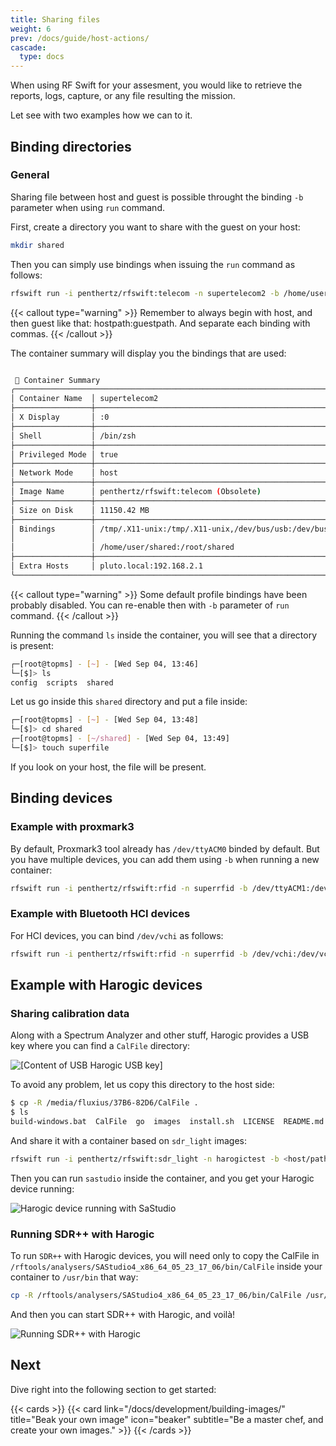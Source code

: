 ```yaml
---
title: Sharing files
weight: 6
prev: /docs/guide/host-actions/
cascade:
  type: docs
---
```


When using RF Swift for your assesment, you would like to retrieve the reports, logs, capture, or any file resulting the mission.

Let see with two examples how we can to it.

## Binding directories 

### General

Sharing file between host and guest is possible throught the binding `-b` parameter when using `run` command.

First, create a directory you want to share with the guest on your host:

```bash
mkdir shared

```

Then you can simply use bindings when issuing the `run` command as follows:

```bash
rfswift run -i penthertz/rfswift:telecom -n supertelecom2 -b /home/user/shared:/root/shared
```

{{< callout type="warning" >}}
  Remember to always begin with host, and then guest like that: hostpath:guestpath. And separate each binding with commas.
{{< /callout >}}

The container summary will display you the bindings that are used:

```bash

 🧊 Container Summary                                                      
╭────────────────────────────────────────────────────────────────────────────╮
│ Container Name  │ supertelecom2                                            │
├─────────────────┼──────────────────────────────────────────────────────────┤
│ X Display       │ :0                                                       │
├─────────────────┼──────────────────────────────────────────────────────────┤
│ Shell           │ /bin/zsh                                                 │
├─────────────────┼──────────────────────────────────────────────────────────┤
│ Privileged Mode │ true                                                     │
├─────────────────┼──────────────────────────────────────────────────────────┤
│ Network Mode    │ host                                                     │
├─────────────────┼──────────────────────────────────────────────────────────┤
│ Image Name      │ penthertz/rfswift:telecom (Obsolete)                     │
├─────────────────┼──────────────────────────────────────────────────────────┤
│ Size on Disk    │ 11150.42 MB                                              │
├─────────────────┼──────────────────────────────────────────────────────────┤
│ Bindings        │ /tmp/.X11-unix:/tmp/.X11-unix,/dev/bus/usb:/dev/bus/usb, │
│                 │                                                          │
│                 │ /home/user/shared:/root/shared                           │
├─────────────────┼──────────────────────────────────────────────────────────┤
│ Extra Hosts     │ pluto.local:192.168.2.1                                  │
╰────────────────────────────────────────────────────────────────────────────╯
```

{{< callout type="warning" >}}
  Some default profile bindings have been probably disabled. You can re-enable then with `-b` parameter of `run` command.
{{< /callout >}}


Running the command `ls` inside the container, you will see that a directory is present:

```bash
┌─[root@topms] - [~] - [Wed Sep 04, 13:46]
└─[$]> ls
config  scripts  shared
```

Let us go inside this `shared` directory and put a file inside:

```bash
┌─[root@topms] - [~] - [Wed Sep 04, 13:48]
└─[$]> cd shared 
┌─[root@topms] - [~/shared] - [Wed Sep 04, 13:49]
└─[$]> touch superfile
```

If you look on your host, the file will be present.

## Binding devices

### Example with proxmark3

By default, Proxmark3 tool already has `/dev/ttyACM0` binded by default. But you have multiple devices, you can add them using `-b` when running a new container: 

```bash
rfswift run -i penthertz/rfswift:rfid -n superrfid -b /dev/ttyACM1:/dev/ttyACM1
```

### Example with Bluetooth HCI devices

For HCI devices, you can bind `/dev/vchi` as follows:

```bash
rfswift run -i penthertz/rfswift:rfid -n superrfid -b /dev/vchi:/dev/vchi
```

## Example with Harogic devices

### Sharing calibration data

Along with a Spectrum Analyzer and other stuff, Harogic provides a USB key where you can find a `CalFile` directory:

![[Content of USB Harogic USB key]](/images/docs/harogicusb.png)

To avoid any problem, let us copy this directory to the host side:

```bash
$ cp -R /media/fluxius/37B6-82D6/CalFile .
$ ls
build-windows.bat  CalFile  go  images  install.sh  LICENSE  README.md  rfswift  rules  run  shared
```

And share it with a container based on `sdr_light` images:

```bash
rfswift run -i penthertz/rfswift:sdr_light -n harogictest -b <host/path/of/CalFile>:/rftools/analysers/SAStudio4_x86_64_05_23_17_06/bin/CalFile
```

Then you can run `sastudio` inside the container, and you get your Harogic device running:

![Harogic device running with SaStudio](/images/docs/harogicsas.png "Harogic device running with SaStudio")


### Running SDR++ with Harogic

To run `SDR++` with Harogic devices, you will need only to copy the CalFile in `/rftools/analysers/SAStudio4_x86_64_05_23_17_06/bin/CalFile` inside your container to `/usr/bin` that way:

```bash
cp -R /rftools/analysers/SAStudio4_x86_64_05_23_17_06/bin/CalFile /usr/bin
```

And then you can start SDR++ with Harogic, and voilà!


![Running SDR++ with Harogic](/images/docs/harogicsdrpp.png "Running SDR++ with Harogic")


## Next

Dive right into the following section to get started:

{{< cards >}}
  {{< card link="/docs/development/building-images/" title="Beak your own image" icon="beaker" subtitle="Be a master chef, and create your own images." >}}
{{< /cards >}}
